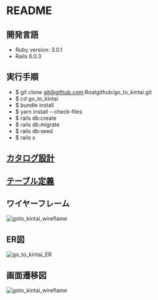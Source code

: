# README

## 開発言語
* Ruby version: 3.0.1
* Rails 6.0.3

## 実行手順
* $ git clone git@github.com:Roatgithub/go_to_kintai.git
* $ cd go_to_kintai
* $ bundle install
* $ yarn install --check-files
* $ rails db:create
* $ rails db:migrate
* $ rails db:seed
* $ rails s

## [カタログ設計](https://docs.google.com/spreadsheets/d/19C4jYQUHvcWNoEyrdknT5TROB1Ckb6VGghVAAy_JXpE/edit?usp=sharing)

## [テーブル定義](https://docs.google.com/spreadsheets/d/19C4jYQUHvcWNoEyrdknT5TROB1Ckb6VGghVAAy_JXpE/edit?usp=sharing)

## ワイヤーフレーム
![goto_kintai_wireflame](https://user-images.githubusercontent.com/103027606/172785656-26a999a8-a502-4367-89b1-4e4863fc1370.png)

## ER図
![go_to_kintai_ER](https://user-images.githubusercontent.com/103027606/172785747-7deb194b-09ab-40a7-8fd8-b4dcba413382.png)

## 画面遷移図
![goto_kintai_wireflame](https://user-images.githubusercontent.com/103027606/177082231-e9502a27-8706-4d56-ac7d-f02745ff4c37.png)
